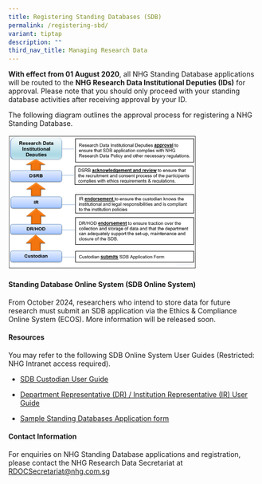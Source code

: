 ```yaml
---
title: Registering Standing Databases (SDB)
permalink: /registering-sbd/
variant: tiptap
description: ""
third_nav_title: Managing Research Data
---
```

<p><strong>With effect from 01 August 2020</strong>, all NHG Standing Database
applications will be routed to the <strong>NHG Research Data Institutional Deputies (IDs)</strong> for
approval. Please note that you should only proceed with your standing database
activities after receiving approval by your ID.</p>
<p>The following diagram outlines the approval process for registering a
NHG Standing Database.</p>
<div class="isomer-image-wrapper">
<img style="width: 75%;" height="auto" width="100%" alt="" src="/images/Conducting Research/Standing Database Pics/SBD_ApprovalProcess.png">
</div>
<p></p>
<h4><strong>Standing Database Online System (SDB Online System)</strong></h4>
<p>From October 2024, researchers who intend to store data for future research
must submit an SDB application via the Ethics &amp; Compliance Online System
(ECOS). More information will be released soon.</p>
<p></p>
<h4><strong>Resources</strong></h4>
<p>You may refer to the following SDB Online System User Guides (Restricted:
NHG Intranet access required).</p>
<ul data-tight="true" class="tight">
<li>
<p><a href="https://mynhg.nhg.com.sg/dept/rcu/Shared%20Library/Research%20Data/Standing%20Database%20Online%20System/%5b1607-B001%5d%20NHG%20Guideline%20for%20Standing%20Databases_Custodian%20and%20Data%20Administrator.pdf" rel="noopener noreferrer nofollow" target="_blank"><u>SDB Custodian User Guide</u></a>
</p>
</li>
<li>
<p><a href="https://mynhg.nhg.com.sg/dept/RCU/Shared Library/Research Data/Standing Database Online System/%5B1607-B002%5D NHG Guideline for Standing Databases_DR_IR_DSRB_IDA_ID.pdf" rel="noopener nofollow" target="_blank">Department Representative (DR) / Institution Representative (IR) User Guide</a>
</p>
</li>
<li>
<p><a href="https://mynhg.nhg.com.sg/dept/rcu/Shared%20Library/Research%20Data/Standing%20Database%20Online%20System/%5b1606-B002%5d%20NHG%20Standing%20Database%20Application%20Form%20Template.pdf" rel="noopener noreferrer nofollow" target="_blank"><u>Sample Standing Databases Application form</u></a>
</p>
</li>
</ul>
<p></p>
<h4><strong>Contact Information</strong></h4>
<p>For enquiries on NHG Standing Database applications and registration,
please contact the NHG Research Data Secretariat at <a href="mailto:RDOCSecretariat@nhg.com.sg" rel="noopener noreferrer nofollow" target="_blank">RDOCSecretariat@nhg.com.sg</a>
</p>